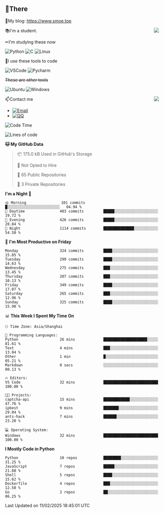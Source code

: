 
## 👏There

📰My blog: https://www.smoe.top

<img align="right" src="https://github-readme-stats.vercel.app/api/top-langs/?username=AkashiCoin"/>


📚I'm a student.

✏I'm studying these now

![Python](https://img.shields.io/badge/-Python-blue?style=flat-square&logo=Python&logoColor=fff)
![C](https://img.shields.io/badge/-C-585858?style=flat-square&logo=C&logoColor=fff)
![Linux](https://img.shields.io/badge/-Linux-black?style=flat-square&logo=Linux&logoColor=fff)

🔨I use these tools to code

![VSCode](https://img.shields.io/badge/-VSCode-blue?style=flat-square&logo=visualstudiocode&logoColor=fff)
![Pycharm](https://img.shields.io/badge/-Pycharm-green?style=flat-square&logo=pycharm&logoColor=fff)

 ~~These are other tools~~

![Ubuntu](https://img.shields.io/badge/-Ubuntu-orange?style=flat-square&logo=Ubuntu&logoColor=fff)
![Windows](https://img.shields.io/badge/-Windows-blue?style=flat-square&logo=Windows&logoColor=fff)

<img align="right" src="https://github-readme-stats.vercel.app/api?username=AkashiCoin" />


📫Contact me

* [![Email](https://img.shields.io/badge/Email-l1040186796@gmail.com-1?style=social&logoColor=fff)](mailto:l1040186796@gmail.com)
* [![QQ](https://img.shields.io/badge/QQ-1040186796-1?style=social&logoColor=fff)](tencent://AddContact/?fromId=45&fromSubId=1&subcmd=all&uin=1040186796&website=www.oicqzone.com)

<!--START_SECTION:waka-->
![Code Time](http://img.shields.io/badge/Code%20Time-1%2C378%20hrs%2016%20mins-blue)

![Lines of code](https://img.shields.io/badge/From%20Hello%20World%20I%27ve%20Written-379.6%20thousand%20lines%20of%20code-blue)

**🐱 My GitHub Data** 

> 📦 175.0 kB Used in GitHub's Storage 
 > 
> 🚫 Not Opted to Hire
 > 
> 📜 65 Public Repositories 
 > 
> 🔑 3 Private Repositories 
 > 
**I'm a Night 🦉** 

```text
🌞 Morning                101 commits         █░░░░░░░░░░░░░░░░░░░░░░░░   04.94 % 
🌆 Daytime                403 commits         █████░░░░░░░░░░░░░░░░░░░░   19.72 % 
🌃 Evening                426 commits         █████░░░░░░░░░░░░░░░░░░░░   20.84 % 
🌙 Night                  1114 commits        ██████████████░░░░░░░░░░░   54.50 % 
```
📅 **I'm Most Productive on Friday** 

```text
Monday                   324 commits         ████░░░░░░░░░░░░░░░░░░░░░   15.85 % 
Tuesday                  299 commits         ████░░░░░░░░░░░░░░░░░░░░░   14.63 % 
Wednesday                275 commits         ███░░░░░░░░░░░░░░░░░░░░░░   13.45 % 
Thursday                 207 commits         ███░░░░░░░░░░░░░░░░░░░░░░   10.13 % 
Friday                   349 commits         ████░░░░░░░░░░░░░░░░░░░░░   17.07 % 
Saturday                 265 commits         ███░░░░░░░░░░░░░░░░░░░░░░   12.96 % 
Sunday                   325 commits         ████░░░░░░░░░░░░░░░░░░░░░   15.90 % 
```


📊 **This Week I Spent My Time On** 

```text
🕑︎ Time Zone: Asia/Shanghai

💬 Programming Languages: 
Python                   26 mins             ████████████████████░░░░░   81.61 % 
Text                     4 mins              ███░░░░░░░░░░░░░░░░░░░░░░   13.04 % 
Other                    1 min               █░░░░░░░░░░░░░░░░░░░░░░░░   05.21 % 
Markdown                 0 secs              ░░░░░░░░░░░░░░░░░░░░░░░░░   00.13 % 

🔥 Editors: 
VS Code                  32 mins             █████████████████████████   100.00 % 

🐱‍💻 Projects: 
captcha-api              15 mins             ████████████░░░░░░░░░░░░░   47.76 % 
ipbest                   9 mins              ███████░░░░░░░░░░░░░░░░░░   29.04 % 
ants-hack                7 mins              ██████░░░░░░░░░░░░░░░░░░░   23.20 % 

💻 Operating System: 
Windows                  32 mins             █████████████████████████   100.00 % 
```

**I Mostly Code in Python** 

```text
Python                   10 repos            ████████░░░░░░░░░░░░░░░░░   31.25 % 
JavaScript               7 repos             █████░░░░░░░░░░░░░░░░░░░░   21.88 % 
Shell                    5 repos             ████░░░░░░░░░░░░░░░░░░░░░   15.62 % 
Dockerfile               4 repos             ███░░░░░░░░░░░░░░░░░░░░░░   12.50 % 
Go                       2 repos             ██░░░░░░░░░░░░░░░░░░░░░░░   06.25 % 
```




 Last Updated on 11/02/2025 18:45:01 UTC
<!--END_SECTION:waka-->
